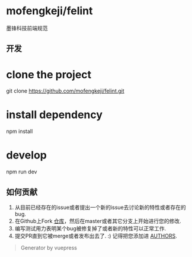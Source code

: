 # mofengkeji/felint
墨锋科技前端规范

## 开发
# clone the project
git clone https://github.com/mofengkeji/felint.git

# install dependency
npm install

# develop
npm run dev

## 如何贡献

1. 从目前已经存在的issue或者提出一个新的issue去讨论新的特性或者存在的bug.
2. 在Github上Fork [仓库](https://github.com/mofengkeji/eslint-config-mofengkeji)，然后在master或者其它分支上开始进行您的修改.
3. 编写测试用力表明某个bug被修复掉了或者新的特性可以正常工作.
4. 提交PR直到它被merge或者发布出去了. :) 记得把您添加进 [AUTHORS](AUTHORS).

> Generator by vuepress